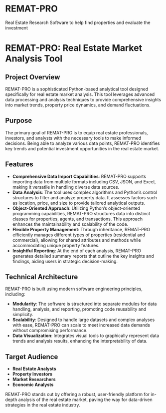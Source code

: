 # REMAT-PRO

Real Estate Research Software to help find properties and evaluate the investment

# REMAT-PRO: Real Estate Market Analysis Tool

## Project Overview

REMAT-PRO is a sophisticated Python-based analytical tool designed specifically for real estate market analysis. This tool leverages advanced data processing and analysis techniques to provide comprehensive insights into market trends, property price dynamics, and demand fluctuations.

## Purpose

The primary goal of REMAT-PRO is to equip real estate professionals, investors, and analysts with the necessary tools to make informed decisions. Being able to analyze various data points, REMAT-PRO identifies key trends and potential investment opportunities in the real estate market.

## Features

- **Comprehensive Data Import Capabilities**: REMAT-PRO supports importing data from multiple formats including CSV, JSON, and Excel, making it versatile in handling diverse data sources.
- **Data Analysis**: The tool uses complex algorithms and Python’s control structures to filter and analyze property data. It assesses factors such as location, price, and size to provide tailored analytical outputs.
- **Object-Oriented Approach**: Utilizing Python’s object-oriented programming capabilities, REMAT-PRO structures data into distinct classes for properties, agents, and transactions. This approach enhances the maintainability and scalability of the code.
- **Flexible Property Management**: Through inheritance, REMAT-PRO efficiently manages different types of properties (residential and commercial), allowing for shared attributes and methods while accommodating unique property features.
- **Insightful Reporting**: At the end of each analysis, REMAT-PRO generates detailed summary reports that outline the key insights and findings, aiding users in strategic decision-making.

## Technical Architecture

REMAT-PRO is built using modern software engineering principles, including:

- **Modularity**: The software is structured into separate modules for data handling, analysis, and reporting, promoting code reusability and simplicity.
- **Scalability**: Designed to handle large datasets and complex analyses with ease, REMAT-PRO can scale to meet increased data demands without compromising performance.
- **Data Visualization**: Integrates visual tools to graphically represent data trends and analysis results, enhancing the interpretability of data.

## Target Audience

- **Real Estate Analysts**
- **Property Investors**
- **Market Researchers**
- **Economic Analysts**

REMAT-PRO stands out by offering a robust, user-friendly platform for in-depth analysis of the real estate market, paving the way for data-driven strategies in the real estate industry.
